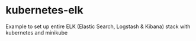 # kubernetes-elk
Example to set up entire ELK (Elastic Search, Logstash &amp; Kibana) stack with kubernetes and minikube
